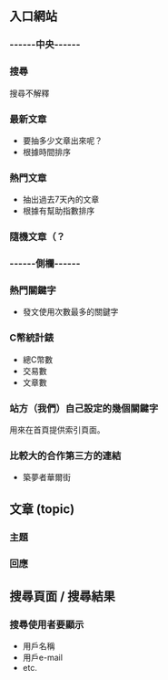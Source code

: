 入口網站
------
### ------中央------

### 搜尋
搜尋不解釋

### 最新文章
* 要抽多少文章出來呢？
* 根據時間排序

### 熱門文章
* 抽出過去7天內的文章
* 根據有幫助指數排序

### 隨機文章（？

### ------側欄------

### 熱門關鍵字
* 發文使用次數最多的關鍵字


### C幣統計錶
* 總C幣數
* 交易數
* 文章數


### 站方（我們）自己設定的幾個關鍵字
用來在首頁提供索引頁面。


### 比較大的合作第三方的連結
* 築夢者華爾街


文章 (topic)
------
### 主題

### 回應



搜尋頁面 / 搜尋結果
-----

### 搜尋使用者要顯示
* 用戶名稱
* 用戶e-mail
* etc.